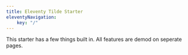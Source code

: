 ```yaml
---
title: Eleventy Tilde Starter
eleventyNavigation: 
    key: "/"
---
```



This starter has a few things built in. All features are demod on seperate pages.
